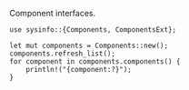 Component interfaces.

```no_run
use sysinfo::{Components, ComponentsExt};

let mut components = Components::new();
components.refresh_list();
for component in components.components() {
    println!("{component:?}");
}
```
